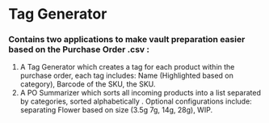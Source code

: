 # Tag Generator
### Contains two applications to make vault preparation easier based on the Purchase Order .csv :
1. A Tag Generator which creates a tag for each product within the purchase order, each tag includes: Name (Highlighted based on category), Barcode of the SKU, the SKU.
2. A PO Summarizer which sorts all incoming products into a list separated by categories, sorted alphabetically . Optional configurations include: separating Flower based on size (3.5g 7g, 14g, 28g),  WIP.

